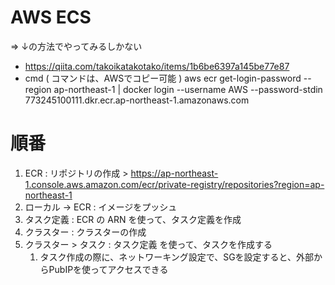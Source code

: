 # AWS ECS 
=> ↓の方法でやってみるしかない
* https://qiita.com/takoikatakotako/items/1b6be6397a145be77e87
* cmd ( コマンドは、AWSでコピー可能 )
aws ecr get-login-password --region ap-northeast-1 | docker login --username AWS --password-stdin 773245100111.dkr.ecr.ap-northeast-1.amazonaws.com


# 順番
1. ECR : リポジトリの作成 > https://ap-northeast-1.console.aws.amazon.com/ecr/private-registry/repositories?region=ap-northeast-1
2. ローカル → ECR : イメージをプッシュ
3. タスク定義 : ECR の ARN を使って、タスク定義を作成
4. クラスター : クラスターの作成
5. クラスター > タスク : タスク定義 を使って、タスクを作成する
   1. タスク作成の際に、ネットワーキング設定で、SGを設定すると、外部からPubIPを使ってアクセスできる
